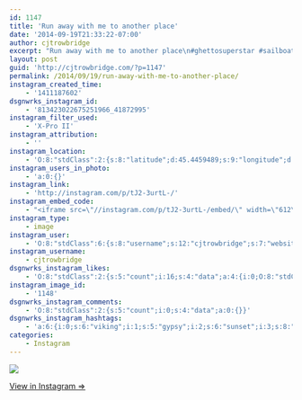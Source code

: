 ```yaml
---
id: 1147
title: 'Run away with me to another place'
date: '2014-09-19T21:33:22-07:00'
author: cjtrowbridge
excerpt: "Run away with me to another place\n#ghettosuperstar #sailboat #nebula #gypsy #viking #sunset"
layout: post
guid: 'http://cjtrowbridge.com/?p=1147'
permalink: /2014/09/19/run-away-with-me-to-another-place/
instagram_created_time:
    - '1411187602'
dsgnwrks_instagram_id:
    - '813423022675251966_41872995'
instagram_filter_used:
    - 'X-Pro II'
instagram_attribution:
    - ''
instagram_location:
    - 'O:8:"stdClass":2:{s:8:"latitude";d:45.4459489;s:9:"longitude";d:-122.6261047;}'
instagram_users_in_photo:
    - 'a:0:{}'
instagram_link:
    - 'http://instagram.com/p/tJ2-3urtL-/'
instagram_embed_code:
    - "<iframe src=\"//instagram.com/p/tJ2-3urtL-/embed/\" width=\"612\" height=\"710\" frameborder=\"0\" scrolling=\"no\" allowtransparency=\"true\"></iframe>\n"
instagram_type:
    - image
instagram_user:
    - 'O:8:"stdClass":6:{s:8:"username";s:12:"cjtrowbridge";s:7:"website";s:0:"";s:15:"profile_picture";s:103:"https://igcdn-photos-f-a.akamaihd.net/hphotos-ak-xpa1/t51.2885-19/925559_452430704897917_67836701_a.jpg";s:9:"full_name";s:13:"CJ Trowbridge";s:3:"bio";s:0:"";s:2:"id";s:8:"41872995";}'
instagram_username:
    - cjtrowbridge
dsgnwrks_instagram_likes:
    - 'O:8:"stdClass":2:{s:5:"count";i:16;s:4:"data";a:4:{i:0;O:8:"stdClass":4:{s:8:"username";s:15:"spraguetheobald";s:15:"profile_picture";s:107:"https://igcdn-photos-e-a.akamaihd.net/hphotos-ak-xfa1/t51.2885-19/10979693_1535163526732700_526462082_a.jpg";s:2:"id";s:9:"329749657";s:9:"full_name";s:16:"Sprague Theobald";}i:1;O:8:"stdClass":4:{s:8:"username";s:12:"glowwormshop";s:15:"profile_picture";s:108:"https://igcdn-photos-a-a.akamaihd.net/hphotos-ak-xfp1/t51.2885-19/10311249_1538520989696104_1845828361_a.jpg";s:2:"id";s:9:"187479899";s:9:"full_name";s:14:"Glow Worm Shop";}i:2;O:8:"stdClass":4:{s:8:"username";s:12:"ninja_red_11";s:15:"profile_picture";s:85:"https://instagramimages-a.akamaihd.net/profiles/profile_185432723_75sq_1340421499.jpg";s:2:"id";s:9:"185432723";s:9:"full_name";s:15:"Davide Dusseaux";}i:3;O:8:"stdClass":4:{s:8:"username";s:9:"martuca__";s:15:"profile_picture";s:85:"https://instagramimages-a.akamaihd.net/profiles/profile_263842364_75sq_1354722605.jpg";s:2:"id";s:9:"263842364";s:9:"full_name";s:5:"Marta";}}}'
instagram_image_id:
    - '1148'
dsgnwrks_instagram_comments:
    - 'O:8:"stdClass":2:{s:5:"count";i:0;s:4:"data";a:0:{}}'
dsgnwrks_instagram_hashtags:
    - 'a:6:{i:0;s:6:"viking";i:1;s:5:"gypsy";i:2;s:6:"sunset";i:3;s:8:"sailboat";i:4;s:6:"nebula";i:5;s:15:"ghettosuperstar";}'
categories:
    - Instagram
---
```


[![](http://blog.cjtrowbridge.com/wp-content/uploads/2014/09/10661144_554406077993834_222600178_n2.jpg)](http://instagram.com/p/tJ2-3urtL-/)

[View in Instagram ⇒](http://instagram.com/p/tJ2-3urtL-/)